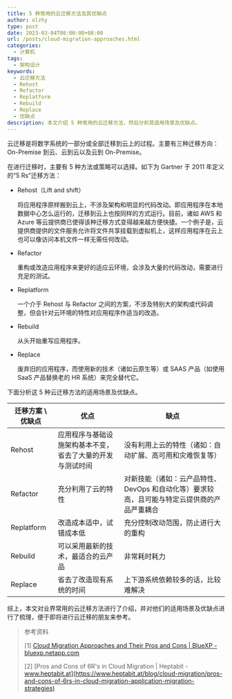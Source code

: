 ```yaml
---
title: 5 种常用的云迁移方法及其优缺点
author: olzhy
type: post
date: 2023-03-04T08:00:00+08:00
url: /posts/cloud-migration-approaches.html
categories:
  - 计算机
tags:
  - 架构设计
keywords:
  - 云迁移方法
  - Rehost
  - Refactor
  - Replatform
  - Rebuild
  - Replace
  - 优缺点
description: 本文介绍 5 种常用的云迁移方法，然后分析其适用场景及优缺点。
---
```


云迁移是将数字系统的一部分或全部迁移到云上的过程。主要有三种迁移方向：On-Premise 到云、云到云以及云到 On-Premise。

在进行迁移时，主要有 5 种方法或策略可以选择。如下为 Gartner 于 2011 年定义的“5 Rs”迁移方法：

- Rehost（Lift and shift）

  将应用程序原样搬到云上，不涉及架构和明显的代码改动。即应用程序在本地数据中心怎么运行的，迁移到云上也按同样的方式运行。目前，诸如 AWS 和 Azure 等云提供商已使得该种迁移方式变得越来越方便快捷。一个例子是，云提供商提供的文件服务允许将文件共享挂载到虚拟机上，这样应用程序在云上也可以像访问本机文件一样无需任何改动。

- Refactor

  重构或改造应用程序来更好的适应云环境，会涉及大量的代码改动，需要进行充足的测试。

- Replatform

  一个介于 Rehost 与 Refactor 之间的方案，不涉及特别大的架构或代码调整，但会针对云环境的特性对应用程序作适当的改造。

- Rebuild

  从头开始重写应用程序。

- Replace

  废弃旧的应用程序，而使用新的技术（诸如云原生等）或 SAAS 产品（如使用 SaaS 产品替换老的 HR 系统）来完全替代它。

下面分析这 5 种云迁移方法的适用场景及优缺点。

| 迁移方案 \ 优缺点 | 优点                                                       | 缺点                                                                                        |
| ----------------- | ---------------------------------------------------------- | ------------------------------------------------------------------------------------------- |
| Rehost            | 应用程序与基础设施架构基本不变，省去了大量的开发与测试时间 | 没有利用上云的特性（诸如：自动扩展、高可用和灾难恢复等）                                    |
| Refactor          | 充分利用了云的特性                                         | 对新技能（诸如：云产品特性、DevOps 和自动化等）要求较高，且可能与特定云提供商的产品严重耦合 |
| Replatform        | 改造成本适中，试错成本低                                   | 充分控制改动范围，防止进行大的重构                                                          |
| Rebuild           | 可以采用最新的技术，最适合的云产品                         | 非常耗时耗力                                                                                |
| Replace           | 省去了改造现有系统的时间                                   | 上下游系统依赖较多的话，比较难解决                                                          |

综上，本文对业界常用的云迁移方法进行了介绍，并对他们的适用场景及优缺点进行了梳理，便于即将进行云迁移的朋友来参考。

> 参考资料
>
> [1] [Cloud Migration Approaches and Their Pros and Cons | BlueXP - bluexp.netapp.com](https://bluexp.netapp.com/blog/cvo-blg-cloud-migration-approach-rehost-refactor-or-replatform)
>
> [2] [Pros and Cons of 6R's in Cloud Migration | Heptabit - www.heptabit.at](https://www.heptabit.at/blog/cloud-migration/pros-and-cons-of-6rs-in-cloud-migration-application-migration-strategies)
